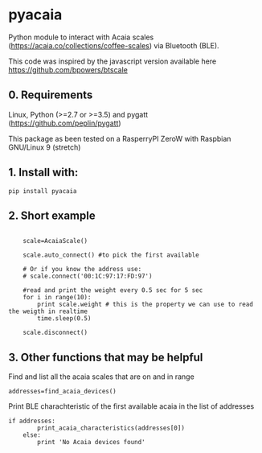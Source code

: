 # pyacaia

Python module to interact with Acaia scales (https://acaia.co/collections/coffee-scales) via Bluetooth (BLE). 

This code was inspired by the javascript version available here https://github.com/bpowers/btscale

## 0. Requirements
Linux, Python (>=2.7 or >=3.5) and pygatt (https://github.com/peplin/pygatt)

This package as been tested on a RasperryPI ZeroW with Raspbian GNU/Linux 9 (stretch)

## 1. Install with:

`pip install pyacaia`

## 2. Short example
```

    scale=AcaiaScale()
    
    scale.auto_connect() #to pick the first available
    
    # Or if you know the address use:
    # scale.connect('00:1C:97:17:FD:97')
    
    #read and print the weight every 0.5 sec for 5 sec 
    for i in range(10):
        print scale.weight # this is the property we can use to read the weigth in realtime
        time.sleep(0.5)

    scale.disconnect()

```    
   
## 3. Other functions that may be helpful
Find and list all the acaia scales that are on and in range

`addresses=find_acaia_devices()`

Print BLE charachteristic of the first available acaia in the list of addresses

```
if addresses:
        print_acaia_characteristics(addresses[0])
    else:
        print 'No Acaia devices found'
```

